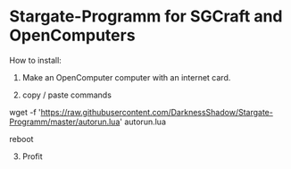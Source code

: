 # Stargate-Programm for SGCraft and OpenComputers

How to install:

1) Make an OpenComputer computer with an internet card.

2) copy / paste commands

wget -f 'https://raw.githubusercontent.com/DarknessShadow/Stargate-Programm/master/autorun.lua' autorun.lua

reboot

3) Profit

